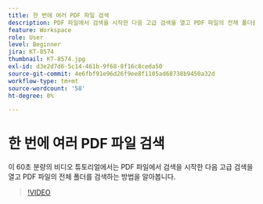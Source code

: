 ```yaml
---
title: 한 번에 여러 PDF 파일 검색
description: PDF 파일에서 검색을 시작한 다음 고급 검색을 열고 PDF 파일의 전체 폴더를 검색합니다
feature: Workspace
role: User
level: Beginner
jira: KT-8574
thumbnail: KT-8574.jpg
exl-id: d3e2d7d6-5c14-461b-9f68-8f16c8ceda50
source-git-commit: 4e6fbf91e96d26f9ee8f1105ad68738b9450a32d
workflow-type: tm+mt
source-wordcount: '58'
ht-degree: 0%

---
```


# 한 번에 여러 PDF 파일 검색

이 60초 분량의 비디오 튜토리얼에서는 PDF 파일에서 검색을 시작한 다음 고급 검색을 열고 PDF 파일의 전체 폴더를 검색하는 방법을 알아봅니다.

>[!VIDEO](https://video.tv.adobe.com/v/3409473?quality=12&learn=on&hidetitle=true&captions=kor)
